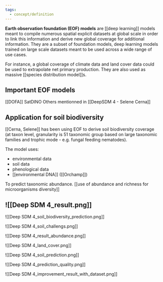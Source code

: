 ```yaml
---
tags:
  - concept/definition
---
```

**Earth observation foundation (EOF) models** are [[deep learning]] models meant to compile numerous spatial explicit datasets at global scale in order to link this information and derive new global coverage for additional information. They are a subset of foundation models, deep learning models trained on large scale datasets meant to be used across a wide range of use cases.

For instance, a global coverage of climate data and land cover data could be used to extrapolate net primary production. They are also used as massive [[species distribution model]]s.
## Important EOF models
[[DOFA]]
SatDINO
Others mentionned in [[DeepSDM 4 - Selene Cerna]]

## Application for soil biodiversity
[[Cerna, Selene]] has been using EOF to derive soil biodiversity coverage (at taxon level, granularity is 51 taxonomic group based on large taxonomic families and trophic mode - e.g. fungal feeding nematodes).

The model uses:
- environmental data
- soil data
- phenological data
- [[environmental DNA]] ([[Orchamp]])

To predict taxonomic abundance. [[use of abundance and richness for microorganisms diversity]]

![[Deep SDM 4_result.png]]
- 
![[Deep SDM 4_soil_biodiversity_prediction.png]]

![[Deep SDM 4_soil_challengs.png]]

![[Deep SDM 4_result_abundance.png]]

![[Deep SDM 4_land_cover.png]]

![[Deep SDM 4_soil_prediction.png]]

![[Deep SDM 4_prediction_quality.png]]

![[Deep SDM 4_improvement_result_with_dataset.png]]